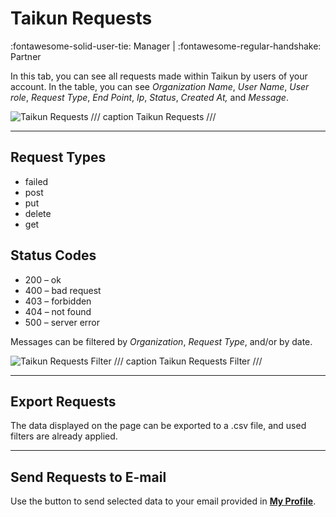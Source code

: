 # **Taikun Requests**
:fontawesome-solid-user-tie: Manager | :fontawesome-regular-handshake: Partner

In this tab, you can see all requests made within Taikun by users of your account. In the table, you can see *Organization Name*, *User Name*, *User role*, *Request Type*, *End Point*, *Ip*, *Status*, *Created At,* and *Message*.

![Taikun Requests](https://rgw.cloudpoint.tcpro.cz/swift/v1/KEY_0efe203c42c0402f9402a570302dc066/new-docs/monitoring-your-projects/takun%20requests/taikun.requests.webp)
/// caption 
Taikun Requests 
///

---

## **Request Types**

* failed
* post
* put
* delete
* get

## **Status Codes**

* 200 – ok
* 400 – bad request
* 403 – forbidden
* 404 – not found
* 500 – server error

Messages can be filtered by *Organization*, *Request Type*, and/or by date.

![Taikun Requests Filter](https://rgw.cloudpoint.tcpro.cz/swift/v1/KEY_0efe203c42c0402f9402a570302dc066/new-docs/monitoring-your-projects/takun%20requests/taikun.requests.2.webp)
/// caption 
Taikun Requests Filter
///

---

## **Export Requests**

The data displayed on the page can be exported to a .csv file, and used filters are already applied.

---

## **Send Requests to E-mail**

Use the button to send selected data to your email provided in [**My Profile**](https://docs.taikun.cloud/CloudWorks/Account_Management/My_Profile_management/).

